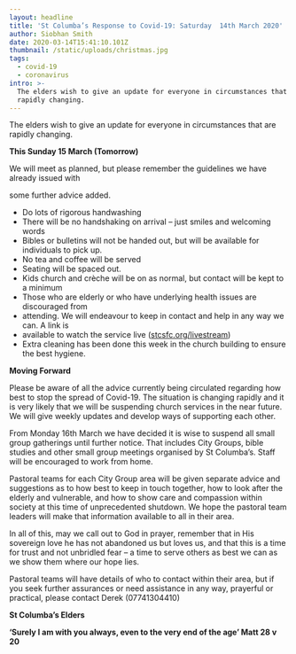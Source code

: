 ```yaml
---
layout: headline
title: 'St Columba’s Response to Covid-19: Saturday  14th March 2020'
author: Siobhan Smith
date: 2020-03-14T15:41:10.101Z
thumbnail: /static/uploads/christmas.jpg
tags:
  - covid-19
  - coronavirus
intro: >-
  The elders wish to give an update for everyone in circumstances that are
  rapidly changing.
---
```

The elders wish to give an update for everyone in circumstances that are rapidly changing.



**This Sunday 15 March (Tomorrow)**

We will meet as planned, but please remember the guidelines we have already issued with

some further advice added.

* Do lots of rigorous handwashing
* There will be no handshaking on arrival – just smiles and welcoming words
* Bibles or bulletins will not be handed out, but will be available for individuals to pick up.
* No tea and coffee will be served
* Seating will be spaced out.
* Kids church and crèche will be on as normal, but contact will be kept to a minimum
* Those who are elderly or who have underlying health issues are discouraged from
* attending. We will endeavour to keep in contact and help in any way we can. A link is
* available to watch the service live ([stcsfc.org/livestream](https://stcolumbas.freechurch.org/livestream))
* Extra cleaning has been done this week in the church building to ensure the best hygiene.



**Moving Forward**

Please be aware of all the advice currently being circulated regarding how best to stop the spread of Covid-19. The situation is changing rapidly and it is very likely that we will be suspending church services in the near future. We will give weekly updates and develop ways of supporting each other.

From Monday 16th March we have decided it is wise to suspend all small group gatherings until further notice. That includes City Groups, bible studies and other small group meetings organised by St Columba’s. Staff will be encouraged to work from home.

Pastoral teams for each City Group area will be given separate advice and suggestions as to how best to keep in touch together, how to look after the elderly and vulnerable, and how to show care and compassion within society at this time of unprecedented shutdown. We hope the pastoral team leaders will make that information available to all in their area.

In all of this, may we call out to God in prayer, remember that in His sovereign love he has not abandoned us but loves us, and that this is a time for trust and not unbridled fear – a time to serve others as best we can as we show them where our hope lies.

Pastoral teams will have details of who to contact within their area, but if you seek further assurances or need assistance in any way, prayerful or practical, please contact Derek (07741304410)



**St Columba’s Elders**



**‘Surely I am with you always, even to the very end of the age’ Matt 28 v 20**